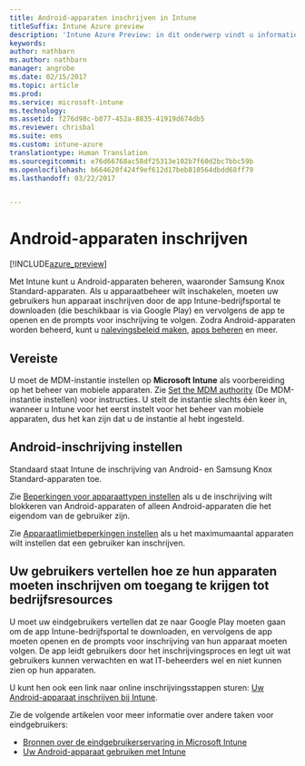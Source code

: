 ```yaml
---
title: Android-apparaten inschrijven in Intune
titleSuffix: Intune Azure preview
description: 'Intune Azure Preview: in dit onderwerp vindt u informatie over het inschrijven van Android-apparaten in Intune Azure Preview.'
keywords: 
author: nathbarn
ms.author: nathbarn
manager: angrobe
ms.date: 02/15/2017
ms.topic: article
ms.prod: 
ms.service: microsoft-intune
ms.technology: 
ms.assetid: f276d98c-b077-452a-8835-41919d674db5
ms.reviewer: chrisbal
ms.suite: ems
ms.custom: intune-azure
translationtype: Human Translation
ms.sourcegitcommit: e76d66768ac58df25313e102b7f60d2bc7bbc59b
ms.openlocfilehash: b664620f424f9ef612d17beb810564dbdd68ff79
ms.lasthandoff: 03/22/2017


---
```


# <a name="enroll-android-devices"></a>Android-apparaten inschrijven

[!INCLUDE[azure_preview](../includes/azure_preview.md)]

Met Intune kunt u Android-apparaten beheren, waaronder Samsung Knox Standard-apparaten. Als u apparaatbeheer wilt inschakelen, moeten uw gebruikers hun apparaat inschrijven door de app Intune-bedrijfsportal te downloaden (die beschikbaar is via Google Play) en vervolgens de app te openen en de prompts voor inschrijving te volgen. Zodra Android-apparaten worden beheerd, kunt u [nalevingsbeleid maken](https://docs.microsoft.com/intune-azure/set-device-compliance/create-a-compliance-policy-for-android), [apps beheren](https://docs.microsoft.com/intune-azure/manage-apps/what-is-app-management) en meer.

## <a name="prerequisite"></a>Vereiste

U moet de MDM-instantie instellen op **Microsoft Intune** als voorbereiding op het beheer van mobiele apparaten. Zie [Set the MDM authority](set-mdm-authority.md) (De MDM-instantie instellen) voor instructies. U stelt de instantie slechts één keer in, wanneer u Intune voor het eerst instelt voor het beheer van mobiele apparaten, dus het kan zijn dat u de instantie al hebt ingesteld.

## <a name="set-up-android-enrollment"></a>Android-inschrijving instellen

Standaard staat Intune de inschrijving van Android- en Samsung Knox Standard-apparaten toe.

Zie [Beperkingen voor apparaattypen instellen](https://docs.microsoft.com/intune-azure/enroll-devices/set-enrollment-restrictions#set-device-type-restrictions) als u de inschrijving wilt blokkeren van Android-apparaten of alleen Android-apparaten die het eigendom van de gebruiker zijn.

Zie [Apparaatlimietbeperkingen instellen](https://docs.microsoft.com/intune-azure/enroll-devices/set-enrollment-restrictions#set-device-limit-restrictions) als u het maximumaantal apparaten wilt instellen dat een gebruiker kan inschrijven.

## <a name="tell-your-users-how-to-enroll-their-devices-to-access-company-resources"></a>Uw gebruikers vertellen hoe ze hun apparaten moeten inschrijven om toegang te krijgen tot bedrijfsresources

U moet uw eindgebruikers vertellen dat ze naar Google Play moeten gaan om de app Intune-bedrijfsportal te downloaden, en vervolgens de app moeten openen en de prompts voor inschrijving van hun apparaat moeten volgen. De app leidt gebruikers door het inschrijvingsproces en legt uit wat gebruikers kunnen verwachten en wat IT-beheerders wel en niet kunnen zien op hun apparaten.

U kunt hen ook een link naar online inschrijvingsstappen sturen: [Uw Android-apparaat inschrijven bij Intune](https://docs.microsoft.com/intune/enduser/enroll-your-device-in-intune-android).

Zie de volgende artikelen voor meer informatie over andere taken voor eindgebruikers:

- [Bronnen over de eindgebruikerservaring in Microsoft Intune](https://docs.microsoft.com/intune/deploy-use/how-to-educate-your-end-users-about-microsoft-intune)
- [Uw Android-apparaat gebruiken met Intune](https://docs.microsoft.com/intune/enduser/using-your-android-device-with-intune)

